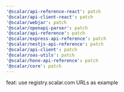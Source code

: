 ```yaml
---
'@scalar/api-reference-react': patch
'@scalar/api-client-react': patch
'@scalar/webjar': patch
'@scalar/openapi-parser': patch
'@scalar/api-reference': patch
'@scalar/express-api-reference': patch
'@scalar/nestjs-api-reference': patch
'@scalar/api-client': patch
'@scalar/oas-utils': patch
'@scalar/hono-api-reference': patch
'@scalar/core': patch
---
```


feat: use registry.scalar.com URLs as example
